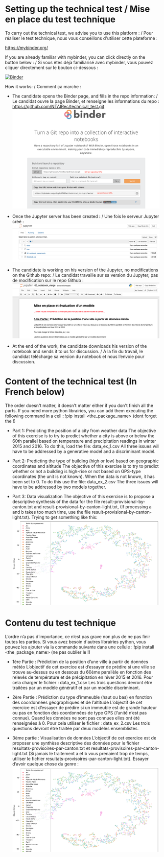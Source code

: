 # Setting up the technical test / Mise en place du test technique

To carry out the technical test, we advise you to use this platform : / Pour réaliser le test technique, nous vous conseillons d'utiliser cette plateforme :

https://mybinder.org/

If you are already familiar with mybinder, you can click directly on the button below : / Si vous êtes déjà familiarisé avec mybinder, vous pouvez cliquer directement sur le bouton ci-dessous :

[![Binder](https://mybinder.org/badge_logo.svg)](https://mybinder.org/v2/gh/mdm-test-anonymous/technical_test.git/master)

How it works: / Comment ça marche : 

-  The candidate opens the Binder page, and fills in the repo information: / Le candidat ouvre la page Binder, et renseigne les informations du repo :
https://github.com/NTAIRec/technical_test.git
![Visualization](https://github.com/NTAIRec/technical_test/blob/master/img/binder.png)

-  Once the Jupyter server has been created : / Une fois le serveur Jupyter créé :
![Jupyter Server](https://github.com/NTAIRec/technical_test/blob/master/img/jupyter_server.png)


-  The candidate is working on his version of the Jupyter, no modifications on the Github repo: / Le candidat travaille sur sa version du Jupyter, pas de modification sur le repo Github :
![Notebook](https://github.com/NTAIRec/technical_test/blob/master/img/Notebook.png)


-  At the end of the work, the candidate downloads his version of the notebook and sends it to us for discussion. / A la fin du travail, le candidat télécharge sa version du notebook et nous l’envoie pour discussion.

# Content of the technical test (In French below)

The order doesn't matter, it doesn't matter either if you don't finish all the parts. If you need more python librairies, you can add them executing the following command in a cell : !pip install <the_package_name> (dont forget the !)

-  Part 1: Predicting the position of a city from weather data
The objective of this exercise is to try to predict whether a city is above or below the 60th parallel based on temperature and precipitation readings in winter 2015 and 2016.
To do this, load the file: data_ex_1.csv 
All three issues will have to be addressed by a generative model and a discriminant model.

-  Part 2: Predicting the type of building (high or low) based on geographic coordinates and altitude 
The objective of this exercise is to try to predict whether or not a building is high-rise or not based on GPS-type coordinates (the unit is not known). When the data is not known, it has been set to 0.
To do this use the file: data_ex_2.csv
The three issues will have to be addressed by two models together.

-  Part 3: Data visualization
The objective of this exercise is to propose a descriptive synthesis of the data for the file result-provisional-by-canton.txt and result-provisional-by-canton-light.txt, (If processing a and b takes too much time, use the file result-provisional-by-canton-light.txt). Trying to get something like this:
![Visualization](https://github.com/NTAIRec/technical_test/blob/master/img/visulisation.png)

# Contenu du test technique

L’ordre n’a pas d’importance, ce n’est pas grave non plus de ne pas finir toutes les parties. Si vous avez besoin d'autres librairies python, vous pouvez les ajouter via la commande suivante dans une cellule : !pip install <the_package_name> (ne pas oublier le !)

-  1ère Partie : Prédiction de la position d’une ville à partir de données météo
L’objectif de cet exercice est d’essayer de prédire si une ville se trouve au-dessus ou en dessous du 60ème parallèle en fonction des relevés de température et de précipitation en hiver 2015 et 2016.
Pour cela charger le fichier : data_ex_1.csv 
Les trois questions devront être traitées par un modèle génératif et par un modèle discriminant.

-  2ère Partie : Prédiction du type d’immeuble (haut ou bas) en fonction des coordonnées géographiques et de l’altitude 
L’objectif de cet exercice est d’essayer de prédire si un immeuble est de grande hauteur ou pas en fonction des coordonnées de type GPS (l’unité n’est pas connue). Quand les données ne sont pas connues elles ont été renseignées à 0.
Pour cela utiliser le fichier : data_ex_2.csv
Les trois questions devront être traitée par deux modèles ensemblistes.


-  3ème partie : Visualisation de données
L’objectif de cet exercice est de proposer une synthèse descriptive des données pour le fichier resultats-provisoires-par-canton.txt et resultats-provisoires-par-canton-light.txt (Si jamais le traitement a et b vous prenaient trop de temps, utiliser le fichier resultats-provisoires-par-canton-light.txt). Essayer d’avoir quelque chose du genre :
![Visualisation](https://github.com/NTAIRec/technical_test/blob/master/img/visulisation.png)
